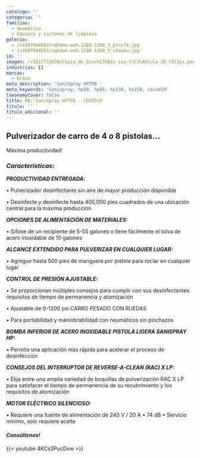 ```yaml
---
catalogo: ''
categoria: ''
familias:
  - Neumática
  - Equipos y sistemas de limpieza
galeria:
  - /v1597944562/cq5dam.web.1280.1280_3_prnifk.jpg
  - /v1597944251/cq5dam.web.1280.1280_2_ckmimu.jpg
id: ''
imagen: /v1617733630/Copia_de_Dise%C3%B1o_sin_t%C3%ADtulo_26_t9l2yx.png
industrias: []
marcas:
  - Graco
meta_description: 'SaniSpray HP750 '
meta_keywords: 'Sanispray, hp20, hp65, hp130, hp150, covid19'
taxonomyCover: false
title: 08. SaniSpray HP750 - COVID19
titulo: ''
titulo_adicional: ''
---
```


## **Pulverizador de carro de 4 o 8 pistolas...**

Máxima productividad!

### **_Características:_**

**_PRODUCTIVIDAD ENTREGADA_**:

• Pulverizador desinfectante sin aire de mayor producción disponible

• Desinfecte y desinfecte hasta 400,000 pies cuadrados de una ubicación central para la máxima producción

**_OPCIONES DE ALIMENTACIÓN DE MATERIALES:_**

• Sifone de un recipiente de 5-55 galones o llene fácilmente el tolva de acero inoxidable de 10 galones

**_ALCANCE EXTENDIDO PARA PULVERIZAR EN CUALQUIER LUGAR:_**

• Agregue hasta 500 pies de manguera por pistola para rociar en cualquier lugar

**_CONTROL DE PRESIÓN AJUSTABLE:_**

• Se proporcionan múltiples consejos para cumplir con sus desinfectantes. requisitos de tiempo de permanencia y atomización

• Ajustable de 0-1200 psi CARRO PESADO CON RUEDAS

• Para portabilidad y maniobrabilidad con neumáticos sin pinchazos

**_BOMBA INFERIOR DE ACERO INOXIDABLE PISTOLA LIGERA SANISPRAY HP:_**

• Permite una aplicación más rápida para acelerar el proceso de desinfección

**_CONSEJOS DEL INTERRUPTOR DE REVERSE-A-CLEAN (RAC) X LP:_**

• Elija entre una amplia variedad de boquillas de pulverización RAC X LP para satisfacer el tiempo de permanencia de su recubrimiento y los requisitos de atomización

**_MOTOR ELÉCTRICO SILENCIOSO:_**

• Requiere una fuente de alimentación de 240 V / 20 A • 74 dB • Servicio mínimo, solo requiere aceite

#### **_Consúltenos!_**

{{< youtube 4KCs3PucDvw >}}

